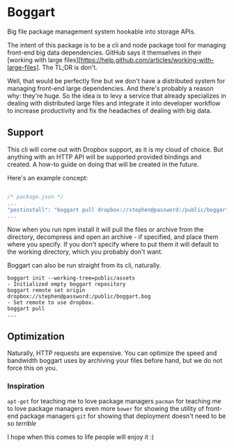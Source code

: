 Boggart
=======

Big file package management system hookable into storage APIs.

The intent of this package is to be a cli and node package tool for managing front-end big data dependencies. GitHub says it themselves in their [working with large files][https://help.github.com/articles/working-with-large-files]. The TL;DR is don't. 

Well, that would be perfectly fine but we don't have a distributed system for managing front-end large dependencies. And there's probably a reason why: they're huge. So the idea is to levy a service that already specializes in dealing with distributed large files and integrate it into developer workflow to increase productivity and fix the headaches of dealing with big data.

## Support

This cli will come out with Dropbox support, as it is my cloud of choice. But anything with an HTTP API will be supported provided bindings and created. A how-to guide on doing that will be created in the future.

Here's an example concept:

```javascript

/* package.json */
...
"postinstall": "boggart pull dropbox://stephen@password:/public/boggart.bog public/assets",
...

```

Now when you run npm install it will pull the files or archive from the directory, decompress and open an archive - if specified, and place them where you specify. If you don't specify where to put them it will default to the working directory, which you probably don't want.

Boggart can also be run straight from its cli, naturally. 

```shell
boggart init --working-tree=public/assets
- Initialized empty boggart repository
boggart remote set origin dropbox://stephen@password:/public/boggart.bog
- Set remote to use dropbox.
boggart pull
...
```

## Optimization

Naturally, HTTP requests are expensive. You can optimize the speed and bandwidth boggart uses by archiving your files before hand, but we do not force this on you.

### Inspiration

```apt-get``` for teaching me to love package managers
```pacman``` for teaching me to love package managers even more
```bower``` for showing the utility of front-end package managers
```git``` for showing that deployment doesn't need to be so *terrible*

I hope when this comes to life people will enjoy it :)
